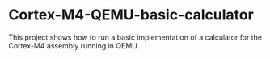 # Cortex-M4-QEMU-basic-calculator
This project shows how to run a basic implementation of a calculator for the Cortex-M4 assembly running in QEMU.
